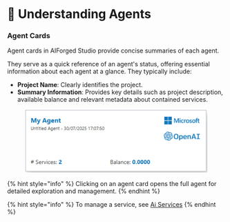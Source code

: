 # 🧠 Understanding Agents

### Agent Cards

Agent cards in AIForged Studio provide concise summaries of each agent.

They serve as a quick reference of an agent's status, offering essential information about each agent at a glance. They typically include:

* **Project Name**: Clearly identifies the project.
* **Summary Information**: Provides key details such as project description, available balance and relevant metadata about contained services.

<div align="left"><figure><img src="../.gitbook/assets/image (53).png" alt=""><figcaption></figcaption></figure></div>

{% hint style="info" %}
Clicking on an agent card opens the full agent for detailed exploration and management.
{% endhint %}

{% hint style="info" %}
To manage a service, see [Ai Services](../services/)
{% endhint %}
